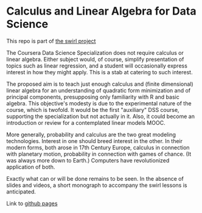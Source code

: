 Calculus and Linear Algebra for Data Science
=====================

This repo is part of [the swirl project](http://swirlstats.com)

The Coursera Data Science Specialization does not require calculus or linear algebra. Either subject would, of course, simplify presentation of topics such as linear regression, and a student will occasionally express interest in how they might apply. This is a stab at catering to such interest.

The proposed aim is to teach just enough calculus and (finite dimensional) linear algebra for an understanding of quadratic form minimization and of principal components, presupposing only familiarity with R and basic algebra. This objective's modesty is due to the experimental nature of the course, which is twofold. It would be the first "auxiliary" DSS course, supporting the specialization but not actually in it. Also, it could become an introduction or review for a contemplated linear models MOOC.

More generally, probability and calculus are the two great modeling technologies. Interest in one should breed interest in the other. In their modern forms, both arose in 17th Century Europe, calculus in connection with planetary motion, probability in connection with games of chance. (It was always more down to Earth.) Computers have revolutionized application of both.

Exactly what can or will be done remains to be seen. In the absence of slides and videos, a short monograph to accompany the swirl lessons is anticipated.

Link to [github pages](http://wilcrofter.github.io/calc_for_data_science/index.html)
